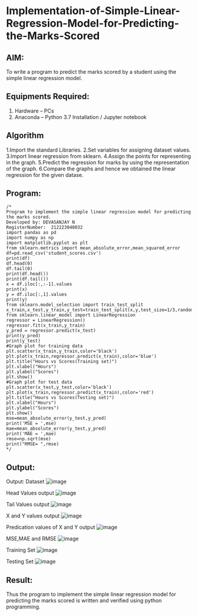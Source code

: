 # Implementation-of-Simple-Linear-Regression-Model-for-Predicting-the-Marks-Scored

## AIM:
To write a program to predict the marks scored by a student using the simple linear regression model.

## Equipments Required:
1. Hardware – PCs
2. Anaconda – Python 3.7 Installation / Jupyter notebook

## Algorithm
1.Import the standard Libraries.
2.Set variables for assigning dataset values.
3.Import linear regression from sklearn.
4.Assign the points for representing in the graph.
5.Predict the regression for marks by using the representation of the graph.
6.Compare the graphs and hence we obtained the linear regression for the given datase. 

## Program:
```
/*
Program to implement the simple linear regression model for predicting the marks scored.
Developed by: DEVASANJAY N
RegisterNumber:  212223040032
import pandas as pd
import numpy as np
import matplotlib.pyplot as plt
from sklearn.metrics import mean_absolute_error,mean_squared_error
df=pd.read_csv('student_scores.csv')
print(df)
df.head(0)
df.tail(0)
print(df.head())
print(df.tail())
x = df.iloc[:,:-1].values
print(x)
y = df.iloc[:,1].values
print(y)
from sklearn.model_selection import train_test_split
x_train,x_test,y_train,y_test=train_test_split(x,y,test_size=1/3,random_state=0)
from sklearn.linear_model import LinearRegression
regressor = LinearRegression()
regressor.fit(x_train,y_train)
y_pred = regressor.predict(x_test)
print(y_pred)
print(y_test)
#Graph plot for training data
plt.scatter(x_train,y_train,color='black')
plt.plot(x_train,regressor.predict(x_train),color='blue')
plt.title("Hours vs Scores(Training set)")
plt.xlabel("Hours")
plt.ylabel("Scores")
plt.show()
#Graph plot for test data
plt.scatter(x_test,y_test,color='black')
plt.plot(x_train,regressor.predict(x_train),color='red')
plt.title("Hours vs Scores(Testing set)")
plt.xlabel("Hours")
plt.ylabel("Scores")
plt.show()
mse=mean_absolute_error(y_test,y_pred)
print('MSE = ',mse)
mae=mean_absolute_error(y_test,y_pred)
print('MAE = ',mae)
rmse=np.sqrt(mse)
print("RMSE= ",rmse)
*/
```

## Output:

Output:
Dataset
![image](https://github.com/DEVASANJAY002/Implementation-of-Simple-Linear-Regression-Model-for-Predicting-the-Marks-Scored/assets/152069249/e58ee326-830e-4a42-b9d7-95829da8d08d)

Head Values
output
![image](https://github.com/DEVASANJAY002/Implementation-of-Simple-Linear-Regression-Model-for-Predicting-the-Marks-Scored/assets/152069249/1132d907-627e-48e2-b667-0e8c2ff4da68)


Tail Values
output
![image](https://github.com/DEVASANJAY002/Implementation-of-Simple-Linear-Regression-Model-for-Predicting-the-Marks-Scored/assets/152069249/7dcc5fca-353b-4492-a856-b58e7421abc3)


X and Y values
output
![image](https://github.com/DEVASANJAY002/Implementation-of-Simple-Linear-Regression-Model-for-Predicting-the-Marks-Scored/assets/152069249/4b79919c-b0f8-44e8-a57e-1c8c8a69ce12)


Predication values of X and Y
output
![image](https://github.com/DEVASANJAY002/Implementation-of-Simple-Linear-Regression-Model-for-Predicting-the-Marks-Scored/assets/152069249/c6d11696-d44c-4f73-abdb-2279495e255a)

MSE,MAE and RMSE
![image](https://github.com/DEVASANJAY002/Implementation-of-Simple-Linear-Regression-Model-for-Predicting-the-Marks-Scored/assets/152069249/5c39f0a3-99e4-4b1f-a9cb-845151a1fc76)


Training Set
![image](https://github.com/DEVASANJAY002/Implementation-of-Simple-Linear-Regression-Model-for-Predicting-the-Marks-Scored/assets/152069249/726471e0-4cbc-4764-9aa8-2151100e26f2)


Testing Set
![image](https://github.com/DEVASANJAY002/Implementation-of-Simple-Linear-Regression-Model-for-Predicting-the-Marks-Scored/assets/152069249/1fd5bd8b-5d17-4e9d-b9ac-df37898420fc)



## Result:
Thus the program to implement the simple linear regression model for predicting the marks scored is written and verified using python programming.
